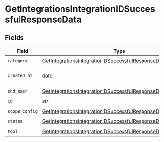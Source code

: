 # GetIntegrationsIntegrationIDSuccessfulResponseData


## Fields

| Field                                                                                                                                                 | Type                                                                                                                                                  | Required                                                                                                                                              | Description                                                                                                                                           |
| ----------------------------------------------------------------------------------------------------------------------------------------------------- | ----------------------------------------------------------------------------------------------------------------------------------------------------- | ----------------------------------------------------------------------------------------------------------------------------------------------------- | ----------------------------------------------------------------------------------------------------------------------------------------------------- |
| `category`                                                                                                                                            | [GetIntegrationsIntegrationIDSuccessfulResponseDataCategory](../../models/shared/getintegrationsintegrationidsuccessfulresponsedatacategory.md)       | :heavy_check_mark:                                                                                                                                    | N/A                                                                                                                                                   |
| `created_at`                                                                                                                                          | [date](https://docs.python.org/3/library/datetime.html#date-objects)                                                                                  | :heavy_check_mark:                                                                                                                                    | YYYY-MM-DDTHH:mm:ss.sssZ<br/><br/>[](https://developer.mozilla.org/en-US/docs/Web/JavaScript/Reference/Global_Objects/Date/toISOString)               |
| `end_user`                                                                                                                                            | [GetIntegrationsIntegrationIDSuccessfulResponseDataEndUser](../../models/shared/getintegrationsintegrationidsuccessfulresponsedataenduser.md)         | :heavy_check_mark:                                                                                                                                    | N/A                                                                                                                                                   |
| `id`                                                                                                                                                  | *str*                                                                                                                                                 | :heavy_check_mark:                                                                                                                                    | N/A                                                                                                                                                   |
| `scope_config`                                                                                                                                        | [GetIntegrationsIntegrationIDSuccessfulResponseDataScopeConfig](../../models/shared/getintegrationsintegrationidsuccessfulresponsedatascopeconfig.md) | :heavy_check_mark:                                                                                                                                    | N/A                                                                                                                                                   |
| `status`                                                                                                                                              | [GetIntegrationsIntegrationIDSuccessfulResponseDataStatus](../../models/shared/getintegrationsintegrationidsuccessfulresponsedatastatus.md)           | :heavy_check_mark:                                                                                                                                    | N/A                                                                                                                                                   |
| `tool`                                                                                                                                                | [GetIntegrationsIntegrationIDSuccessfulResponseDataTool](../../models/shared/getintegrationsintegrationidsuccessfulresponsedatatool.md)               | :heavy_check_mark:                                                                                                                                    | N/A                                                                                                                                                   |
